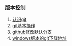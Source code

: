 ### 版本控制

1. [认识git](git.md)
2. [git基本操作](git基本操作.md)
3. [github修改默认分支](./github修改默认分支为master.md)
4. [windows版本的git下载地址](./git的下载地址.md)